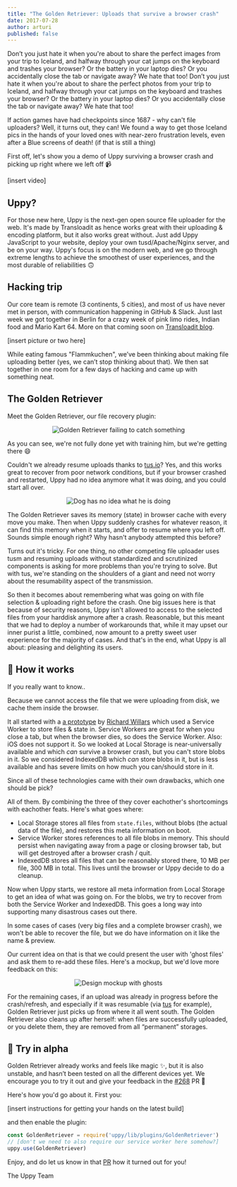 ```yaml
---
title: "The Golden Retriever: Uploads that survive a browser crash"
date: 2017-07-28
author: arturi
published: false
---
```


Don’t you just hate it when you're about to share the perfect images from your trip to Iceland, and halfway through your cat jumps on the keyboard and trashes your browser? Or the battery in your laptop dies? Or you accidentally close the tab or navigate away? We hate that too!
Don’t you just hate it when you're about to share the perfect photos from your trip to Iceland, and halfway through your cat jumps on the keyboard and trashes your browser? Or the battery in your laptop dies? Or you accidentally close the tab or navigate away? We hate that too!

If action games have had checkpoints since 1687 - why can't file uploaders? Well, it turns out, they can! We found a way to get those Iceland pics in the hands of your loved ones with near-zero frustration levels, even after a Blue screens of death! (if that is still a thing) 

<!-- more -->

First off, let's show you a demo of Uppy surviving a browser crash and picking up right where we left off 📹

[insert video]

## Uppy?

For those new here, Uppy is the next-gen open source file uploader for the web. It's made by Transloadit as hence works great with their uploading & encoding platform, but it also works great without. Just add Uppy JavaScript to your website, deploy your own tusd/Apache/Nginx server, and be on your way. Uppy's focus is on the modern web, and we go through extreme lengths to achieve the smoothest of user experiences, and the most durable of reliabilities 🙃

## Hacking trip

Our core team is remote (3 continents, 5 cities), and most of us have never met in person, with communication happening in GitHub & Slack. Just last week we got together in Berlin for a crazy week of pink limo rides, Indian food and Mario Kart 64. More on that coming soon on [Transloadit blog](https://transloadit.com/blog/).

[insert picture or two here]

While eating famous "Flammkuchen", we’ve been thinking about making file uploading better (yes, we can’t stop thinking about that). We then sat together in one room for a few days of hacking and came up with something neat. 

## The Golden Retriever

Meet the Golden Retriever, our file recovery plugin:

<!-- sorry about the center :o -->
<center>
  <img class="border" src="/images/blog/golden-retriever/catch-fail-2.gif" alt="Golden Retriever failing to catch something" title="Good try, boy!">
</center>

As you can see, we're not fully done yet with training him, but we're getting there 😄

Couldn't we already resume uploads thanks to [tus.io](https://tus.io)? Yes, and this works great to recover from poor network conditions, but if your browser crashed and restarted, Uppy had no idea anymore what it was doing, and you could start all over. 

<!-- sorry about more centers :o -->
<center>
  <img class="border" src="/images/blog/golden-retriever/no-idea-dog-3.gif" alt="Dog has no idea what he is doing" title="Good try, boy!">
</center>

The Golden Retriever saves its memory (state) in browser cache with every move you make. Then when Uppy suddenly crashes for whatever reason, it can find this memory when it starts, and offer to resume where you left off. Sounds simple enough right? Why hasn't anybody attempted this before?

Turns out it's tricky. For one thing, no other competing file uploader uses tusm and resuming uploads without standardized and scrutinized components is asking for more problems than you're trying to solve. But with tus, we're standing on the shoulders of a giant and need not worry about the resumability aspect of the transmission.

So then it becomes about remembering what was going on with file selection & uploading right before the crash. One big issues here is that because of security reasons, Uppy isn't allowed to access to the selected files from your harddisk anymore after a crash. Reasonable, but this meant that we had to deploy a number of workarounds that, while it may upset our inner purist a little, combined, now amount to a pretty sweet user experience for the majority of cases. And that's in the end, what Uppy is all about: pleasing and delighting its users.

## 👻 How it works

If you really want to know..

Because we cannot access the file that we were uploading from disk, we cache them inside the browser.

It all started with a [a prototype](https://github.com/transloadit/uppy/issues/237) by [Richard Willars](https://github.com/richardwillars) which used a Service Worker to store files & state in. Service Workers are great for when you close a tab, but when the browser dies, so does the Service Worker. Also: iOS does not support it. So we looked at Local Storage is near-universally available and which _can_ survive a browser crash, but you can't store blobs in it. So we considered IndexedDB which _can_ store blobs in it, but is less available and has severe limits on how much you can/should store in it.

Since all of these technologies came with their own drawbacks, which one should be pick?

All of them. By combining the three of they cover eachother's shortcomings with eachother feats. Here's what goes where: 

- Local Storage stores all files from `state.files`, without blobs (the actual data of the file), and restores this meta information on boot.
- Service Worker stores references to all file blobs in memory. This should persist when navigating away from a page or closing browser tab, but will get destroyed after a browser crash / quit.
- IndexedDB stores all files that can be reasonably stored there, 10 MB per file, 300 MB in total. This lives until the browser or Uppy decide to do a cleanup.

Now when Uppy starts, we restore all meta information from Local Storage to get an idea of what was going on. For the blobs, we try to recover from both the Service Worker and IndexedDB. This goes a long way into supporting many disastrous cases out there. 

In some cases of cases (very big files and a complete browser crash), we won't be able to recover the file, but we do have information on it like the name & preview. 

Our current idea on that is that we could present the user with 'ghost files' and ask them to re-add these files. Here's a mockup, but we'd love more feedback on this:

<center>
  <img class="border" src="/images/blog/golden-retriever/desktop-ghost.png" alt="Design mockup with ghosts" title="Design mockup with ghosts">
</center>

For the remaining cases, if an upload was already in progress before the crash/refresh, and especially if it was resumable (via [tus](https://tus.io) for example), Golden Retriever just picks up from where it all went south. The Golden Retriever also cleans up after herself: when files are successfully uploaded, or you delete them, they are removed from all “permanent” storages.

## 🚦 Try in alpha

Golden Retriever already works and feels like magic :sparkles:, but it is also unstable, and hasn’t been tested on all the different devices yet. We encourage you to try it out and give your feedback in the [#268](https://github.com/transloadit/uppy/pull/268) PR :tada:

Here's how you'd go about it. First you:

[insert instructions for getting your hands on the latest build]

and then enable the plugin:

```js
const GoldenRetriever = require('uppy/lib/plugins/GoldenRetriever')
// [don't we need to also require our service worker here somehow?]
uppy.use(GoldenRetriever)
```

Enjoy, and do let us know in that [PR](https://github.com/transloadit/uppy/pull/268) how it turned out for you!

The Uppy Team
